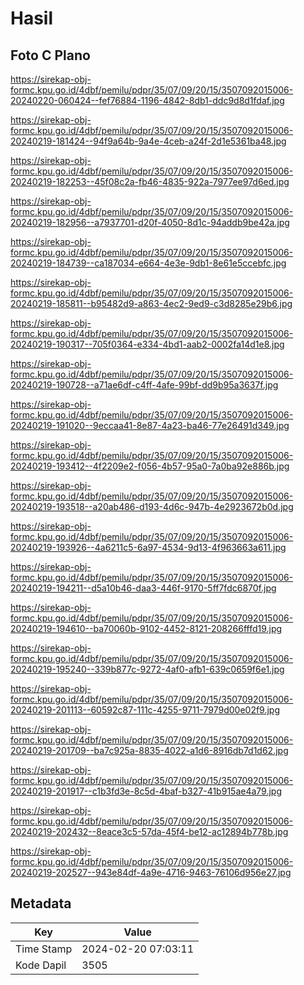 # Hasil

## Foto C Plano

https://sirekap-obj-formc.kpu.go.id/4dbf/pemilu/pdpr/35/07/09/20/15/3507092015006-20240220-060424--fef76884-1196-4842-8db1-ddc9d8d1fdaf.jpg

https://sirekap-obj-formc.kpu.go.id/4dbf/pemilu/pdpr/35/07/09/20/15/3507092015006-20240219-181424--94f9a64b-9a4e-4ceb-a24f-2d1e5361ba48.jpg

https://sirekap-obj-formc.kpu.go.id/4dbf/pemilu/pdpr/35/07/09/20/15/3507092015006-20240219-182253--45f08c2a-fb46-4835-922a-7977ee97d6ed.jpg

https://sirekap-obj-formc.kpu.go.id/4dbf/pemilu/pdpr/35/07/09/20/15/3507092015006-20240219-182956--a7937701-d20f-4050-8d1c-94addb9be42a.jpg

https://sirekap-obj-formc.kpu.go.id/4dbf/pemilu/pdpr/35/07/09/20/15/3507092015006-20240219-184739--ca187034-e664-4e3e-9db1-8e61e5ccebfc.jpg

https://sirekap-obj-formc.kpu.go.id/4dbf/pemilu/pdpr/35/07/09/20/15/3507092015006-20240219-185811--b95482d9-a863-4ec2-9ed9-c3d8285e29b6.jpg

https://sirekap-obj-formc.kpu.go.id/4dbf/pemilu/pdpr/35/07/09/20/15/3507092015006-20240219-190317--705f0364-e334-4bd1-aab2-0002fa14d1e8.jpg

https://sirekap-obj-formc.kpu.go.id/4dbf/pemilu/pdpr/35/07/09/20/15/3507092015006-20240219-190728--a71ae6df-c4ff-4afe-99bf-dd9b95a3637f.jpg

https://sirekap-obj-formc.kpu.go.id/4dbf/pemilu/pdpr/35/07/09/20/15/3507092015006-20240219-191020--9eccaa41-8e87-4a23-ba46-77e26491d349.jpg

https://sirekap-obj-formc.kpu.go.id/4dbf/pemilu/pdpr/35/07/09/20/15/3507092015006-20240219-193412--4f2209e2-f056-4b57-95a0-7a0ba92e886b.jpg

https://sirekap-obj-formc.kpu.go.id/4dbf/pemilu/pdpr/35/07/09/20/15/3507092015006-20240219-193518--a20ab486-d193-4d6c-947b-4e2923672b0d.jpg

https://sirekap-obj-formc.kpu.go.id/4dbf/pemilu/pdpr/35/07/09/20/15/3507092015006-20240219-193926--4a6211c5-6a97-4534-9d13-4f963663a611.jpg

https://sirekap-obj-formc.kpu.go.id/4dbf/pemilu/pdpr/35/07/09/20/15/3507092015006-20240219-194211--d5a10b46-daa3-446f-9170-5ff7fdc6870f.jpg

https://sirekap-obj-formc.kpu.go.id/4dbf/pemilu/pdpr/35/07/09/20/15/3507092015006-20240219-194610--ba70060b-9102-4452-8121-208266fffd19.jpg

https://sirekap-obj-formc.kpu.go.id/4dbf/pemilu/pdpr/35/07/09/20/15/3507092015006-20240219-195240--339b877c-9272-4af0-afb1-639c0659f6e1.jpg

https://sirekap-obj-formc.kpu.go.id/4dbf/pemilu/pdpr/35/07/09/20/15/3507092015006-20240219-201113--60592c87-111c-4255-9711-7979d00e02f9.jpg

https://sirekap-obj-formc.kpu.go.id/4dbf/pemilu/pdpr/35/07/09/20/15/3507092015006-20240219-201709--ba7c925a-8835-4022-a1d6-8916db7d1d62.jpg

https://sirekap-obj-formc.kpu.go.id/4dbf/pemilu/pdpr/35/07/09/20/15/3507092015006-20240219-201917--c1b3fd3e-8c5d-4baf-b327-41b915ae4a79.jpg

https://sirekap-obj-formc.kpu.go.id/4dbf/pemilu/pdpr/35/07/09/20/15/3507092015006-20240219-202432--8eace3c5-57da-45f4-be12-ac12894b778b.jpg

https://sirekap-obj-formc.kpu.go.id/4dbf/pemilu/pdpr/35/07/09/20/15/3507092015006-20240219-202527--943e84df-4a9e-4716-9463-76106d956e27.jpg


## Metadata

| Key        | Value               |
| ---------- | ------------------- |
| Time Stamp | 2024-02-20 07:03:11 |
| Kode Dapil | 3505                |



